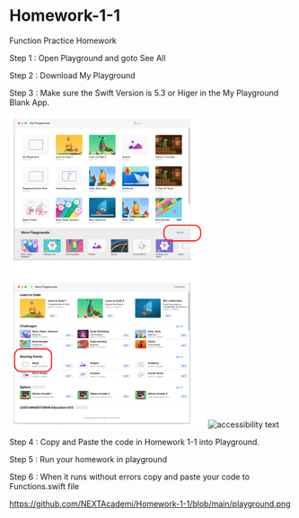 # Homework-1-1
Function Practice Homework

Step 1 : Open Playground and goto See All

Step 2 : Download My Playground

Step 3 : Make sure the Swift Version is 5.3 or Higer in the My Playground Blank App.

<p align="left">
  <img src="./playground.png" width="350" title="hover text">
  <img src="your_relative_path_here_number_2_large_name" width="350" alt="accessibility text">
</p>


Step 4 : Copy and Paste the code in Homework 1-1 into Playground.

Step 5 : Run your homework in playground 

Step 6 : When it runs without errors copy and paste your code to Functions.swift file




https://github.com/NEXTAcademi/Homework-1-1/blob/main/playground.png
